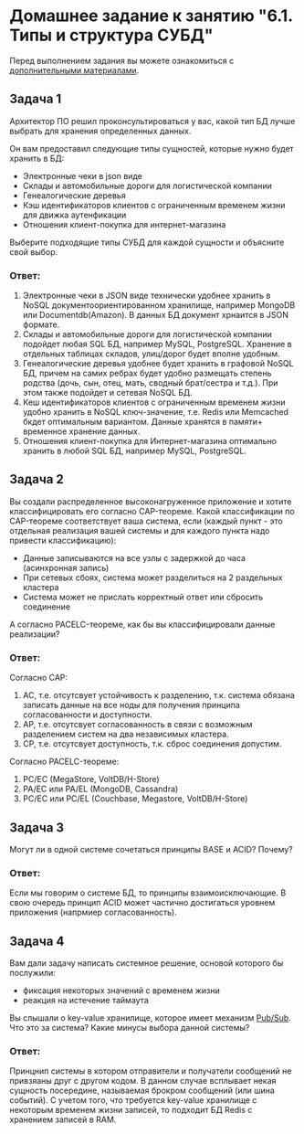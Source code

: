 # Домашнее задание к занятию "6.1. Типы и структура СУБД"

Перед выполнением задания вы можете ознакомиться с 
[дополнительными материалами](https://github.com/netology-code/virt-homeworks/tree/master/additional/README.md).

## Задача 1

Архитектор ПО решил проконсультироваться у вас, какой тип БД 
лучше выбрать для хранения определенных данных.

Он вам предоставил следующие типы сущностей, которые нужно будет хранить в БД:

- Электронные чеки в json виде
- Склады и автомобильные дороги для логистической компании
- Генеалогические деревья
- Кэш идентификаторов клиентов с ограниченным временем жизни для движка аутенфикации
- Отношения клиент-покупка для интернет-магазина

Выберите подходящие типы СУБД для каждой сущности и объясните свой выбор.

### Ответ:

1) Электронные чеки в JSON виде технически удобнее хранить в NoSQL документоориентированном хранилище, например MongoDB или Documentdb(Amazon). В данных БД документ хрнаится в JSON формате. 
2) Склады и автомобильные дороги для логистической компании подойдет любая SQL БД, например MySQL, PostgreSQL. Хранение в отдельных таблицах складов, улиц/дорог будет вполне удобным.
3) Генеалогические деревья удобнее будет хранить в графовой NoSQL БД, причем на самих ребрах будет удобно размещать степень родства (дочь, сын, отец, мать, сводный брат/сестра и т.д.). При этом также подойдет и сетевая NoSQL БД. 
4) Кеш идентификаторов клиентов с ограниченным временем жизни удобно хранить в NoSQL ключ-значение, т.е. Redis или Memcached бкдет оптимальным вариантом. Данные хранятся в памяти+ временное хранение данных. 
5) Отношения клиент-покупка для Интернет-магазина оптимально хранить в любой SQL БД, например MySQL, PostgreSQL. 


## Задача 2

Вы создали распределенное высоконагруженное приложение и хотите классифицировать его согласно 
CAP-теореме. Какой классификации по CAP-теореме соответствует ваша система, если 
(каждый пункт - это отдельная реализация вашей системы и для каждого пункта надо привести классификацию):

- Данные записываются на все узлы с задержкой до часа (асинхронная запись)
- При сетевых сбоях, система может разделиться на 2 раздельных кластера
- Система может не прислать корректный ответ или сбросить соединение

А согласно PACELC-теореме, как бы вы классифицировали данные реализации?

### Ответ:
Согласно CAP:
1) AC, т.е. отсутсвует устойчивость к разделению, т.к. система обязана записать данные на все ноды для получения принципа согласованности и доступности. 
2) AP, т.е. отсутсвует согласованность в связи с возможным разделением систем на два независимых кластера. 
3) CP, т.е. отсутсвует доступность, т.к. сброс соединения допустим.

Согласно PACELC-теореме:
1) PC/EC (MegaStore,  VoltDB/H-Store)
2) PA/EС или PA/EL (MongoDB, Cassandra)
3) PC/EC или PC/EL (Couchbase, Megastore, VoltDB/H-Store)


## Задача 3

Могут ли в одной системе сочетаться принципы BASE и ACID? Почему?

### Ответ:

Если мы говорим о системе БД, то принципы взаимоисключающие. 
В свою очередь принцип ACID может частично достигаться уровнем приложения (напрмиер согласованность).  


## Задача 4

Вам дали задачу написать системное решение, основой которого бы послужили:

- фиксация некоторых значений с временем жизни
- реакция на истечение таймаута

Вы слышали о key-value хранилище, которое имеет механизм [Pub/Sub](https://habr.com/ru/post/278237/). 
Что это за система? Какие минусы выбора данной системы?

### Ответ:

Принцнип системы в котором отправители и получатели сообщений не привзяаны друг с другом кодом. В данном случае всплывает некая сущность посередине, называемая брокром сообщений (или шина событий). С учетом того, что требуется key-value хранилище с некоторым временем жизни записей, то подходит БД Redis с хранением записей в RAM.
 